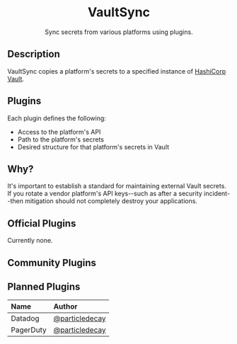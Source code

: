 <p align="center">
  <h1 align="center">VaultSync</h1>
  <p align="center">Sync secrets from various platforms using plugins.</p>
</p>



## Description

VaultSync copies a platform's secrets to a specified instance of [HashiCorp Vault](https://vaultproject.io).

## Plugins

Each plugin defines the following:
- Access to the platform's API
- Path to the platform's secrets
- Desired structure for that platform's secrets in Vault

## Why?

It's important to establish a standard for maintaining external Vault secrets. If you rotate a vendor platform's API keys--such as after a security incident--then mitigation should not completely destroy your applications.

## Official Plugins

Currently none.

## Community Plugins

## Planned Plugins

| Name                                                       | Author                                                                                       |
| :--------------------------------------------------------- | :------------------------------------------------------------------------------------------- |
| Datadog                                                    | [@particledecay](https://github.com/particledecay)                                           |
| PagerDuty                                                  | [@particledecay](https://github.com/particledecay)                                           |
